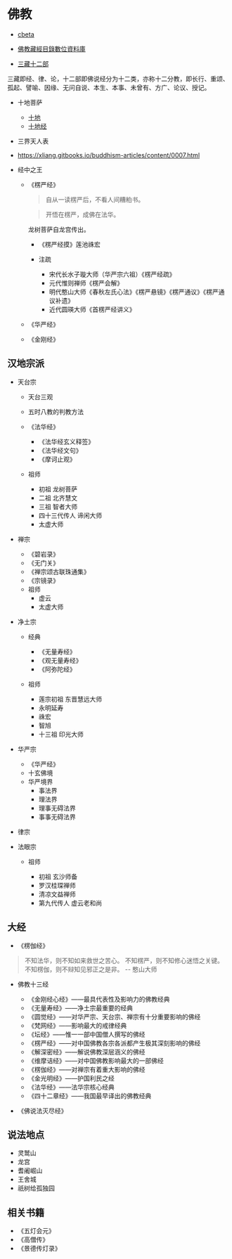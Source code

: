 # 佛教

- [cbeta](https://cbeta.org/)
- [佛教藏經目錄數位資料庫](http://jinglu.cbeta.org)

- [三藏十二部](https://baike.baidu.com/item/三藏十二部/282335)

三藏即经、律、论，十二部即佛说经分为十二类，亦称十二分教，即长行、重颂、孤起、譬喻、因缘、无问自说、本生、本事、未曾有、方广、论议、授记。

- 十地菩萨

  - [十地](https://zh.wikipedia.org/zh-hans/十地)
  - [十地经](https://zh.wikipedia.org/zh-hans/十地經)

- 三界天人表

- <https://xliang.gitbooks.io/buddhism-articles/content/0007.html>

- 经中之王

  - 《楞严经》

    > 自从一读楞严后，不看人间糟粕书。

    > 开悟在楞严，成佛在法华。

    龙树菩萨自龙宫传出。

    - 《楞严经摸》莲池祩宏

    - 注疏

      - 宋代长水子璇大师（华严宗六祖）《楞严经疏》
      - 元代惟则禅师《楞严会解》
      - 明代憨山大师《春秋左氏心法》《楞严悬镜》《楞严通议》《楞严通议补遗》
      - 近代圆瑛大师《首楞严经讲义》

  - 《华严经》
  - 《金刚经》

## 汉地宗派

- 天台宗

  - 天台三观
  - 五时八教的判教方法
  - 《法华经》

    - 《法华经玄义释签》
    - 《法华经文句》
    - 《摩诃止观》

  - 祖师

    - 初祖 龙树菩萨
    - 二祖 北齐慧文
    - 三祖 智者大师
    - 四十三代传人 谛闲大师
    - 太虚大师

- 禅宗

  - 《碧岩录》
  - 《无门关》
  - 《禅宗颂古联珠通集》
  - 《宗镜录》
  - 祖师
    - 虚云
    - 太虚大师

- 净土宗

  - 经典

    - 《无量寿经》
    - 《观无量寿经》
    - 《阿弥陀经》

  - 祖师

    - 莲宗初祖 东晋慧远大师
    - 永明延寿
    - 祩宏
    - 智旭
    - 十三祖 印光大师

- 华严宗

  - 《华严经》
  - 十玄佛境
  - 华严境界
    - 事法界
    - 理法界
    - 理事无碍法界
    - 事事无碍法界

- 律宗

- 法眼宗

  - 祖师

    - 初祖 玄沙师备
    - 罗汉桂琛禅师
    - 清凉文益禅师
    - 第九代传人 虚云老和尚

## 大经

- 《楞伽经》

> 不知法华，则不知如来救世之苦心。
> 不知楞严，则不知修心迷悟之关键。
> 不知楞伽，则不辩知见邪正之是非。
> -- 憨山大师

- 佛教十三经

  - 《金刚经心经》——最具代表性及影响力的佛教经典
  - 《无量寿经》——净土宗最重要的经典
  - 《圆觉经》——对华严宗、天台宗、禅宗有十分重要影响的佛经
  - 《梵网经》——影响最大的戒律经典
  - 《坛经》——惟一一部中国僧人撰写的佛经
  - 《楞严经》——对中国佛教各宗各派都产生极其深刻影响的佛经
  - 《解深密经》——解说佛教深层涵义的佛经
  - 《维摩诘经》——对中国佛教影响最大的一部佛经
  - 《楞伽经》——对禅宗有着重大影响的佛经
  - 《金光明经》——护国利民之经
  - 《法华经》——法华宗核心经典
  - 《四十二章经》——我国最早译出的佛教经典

- 《佛说法灭尽经》

## 说法地点

- 灵鹫山
- 龙宫
- 耆阇崛山
- 王舍城
- 祇树给孤独园

## 相关书籍

- 《五灯会元》
- 《高僧传》
- 《景德传灯录》
